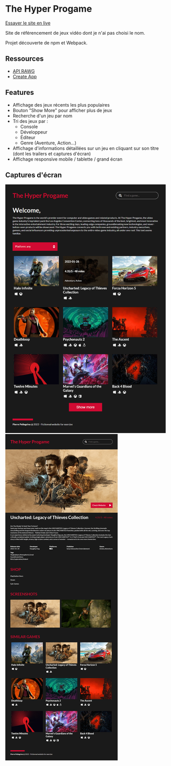 
# The Hyper Progame
[Essayer le site en live](https://pierre-pellegrino.github.io/Gaming-Website)


Site de référencement de jeux vidéo dont je n'ai pas choisi le nom.

Projet découverte de npm et Webpack.


## Ressources

 - [API RAWG](https://rawg.io/apidocs)
 - [Create App](https://createapp.dev/webpack)


## Features

- Affichage des jeux récents les plus populaires
- Bouton "Show More" pour afficher plus de jeux
- Recherche d'un jeu par nom
- Tri des jeux par :
    - Console
    - Développeur
    - Éditeur
    - Genre (Aventure, Action...)
- Affichage d'informations détaillées sur un jeu en cliquant sur son titre (dont les trailers et captures d'écran)
- Affichage responsive mobile / tablette / grand écran


## Captures d'écran

![Liste des jeux](cap1.png)
![Détail du jeu](cap2.png)

